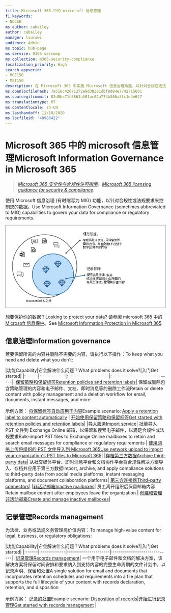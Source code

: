 ```yaml
---
title: Microsoft 365 中的 microsoft 信息管理
f1.keywords:
- NOCSH
ms.author: cabailey
author: cabailey
manager: laurawi
audience: Admin
ms.topic: hub-page
ms.service: O365-seccomp
ms.collection: m365-security-compliance
localization_priority: High
search.appverid:
- MOE150
- MET150
description: 在 Microsoft 365 中实施 Microsoft 信息治理功能，以针对合规性或法规要求控制数据。
ms.openlocfilehash: 7e516c42071272e9d38381dbf9d84e774271566c
ms.sourcegitcommit: 82d8be71c5861a501ac62a774b306a3fc1d4e627
ms.translationtype: MT
ms.contentlocale: zh-CN
ms.lasthandoff: 11/10/2020
ms.locfileid: "48988422"
---
```

# <a name="microsoft-information-governance-in-microsoft-365"></a><span data-ttu-id="84734-103">Microsoft 365 中的 microsoft 信息管理</span><span class="sxs-lookup"><span data-stu-id="84734-103">Microsoft Information Governance in Microsoft 365</span></span>

><span data-ttu-id="84734-104">*[Microsoft 365 安全性与合规性许可指南](https://aka.ms/ComplianceSD)。*</span><span class="sxs-lookup"><span data-stu-id="84734-104">*[Microsoft 365 licensing guidance for security & compliance](https://aka.ms/ComplianceSD).*</span></span>

<span data-ttu-id="84734-105">使用 Microsoft 信息治理 (有时缩写为 MIG) 功能，以针对合规性或法规要求来控制您的数据。</span><span class="sxs-lookup"><span data-stu-id="84734-105">Use Microsoft Information Governance (sometimes abbreviated to MIG) capabilities to govern your data for compliance or regulatory requirements.</span></span>

![管理数据信息管理和记录管理](../media/information-governance-records-management.png)

<span data-ttu-id="84734-107">想要保护你的数据？</span><span class="sxs-lookup"><span data-stu-id="84734-107">Looking to protect your data?</span></span> <span data-ttu-id="84734-108">请参阅 microsoft [365 中的 Microsoft 信息保护](information-protection.md)。</span><span class="sxs-lookup"><span data-stu-id="84734-108">See [Microsoft Information Protection in Microsoft 365](information-protection.md).</span></span>

## <a name="information-governance"></a><span data-ttu-id="84734-109">信息治理</span><span class="sxs-lookup"><span data-stu-id="84734-109">Information governance</span></span>

<span data-ttu-id="84734-110">若要保留所需的内容并删除不需要的内容，请执行以下操作：</span><span class="sxs-lookup"><span data-stu-id="84734-110">To keep what you need and delete what you don't:</span></span>
 
|<span data-ttu-id="84734-111">功能</span><span class="sxs-lookup"><span data-stu-id="84734-111">Capability</span></span>|<span data-ttu-id="84734-112">它会解决什么问题？</span><span class="sxs-lookup"><span data-stu-id="84734-112">What problems does it solve?</span></span>|<span data-ttu-id="84734-113">入门</span><span class="sxs-lookup"><span data-stu-id="84734-113">Get started</span></span>|
|:------|:------------|:--------------------|:-----------------------------|
|[<span data-ttu-id="84734-114">保留策略和保留标签</span><span class="sxs-lookup"><span data-stu-id="84734-114">Retention policies and retention labels</span></span>](retention.md)| <span data-ttu-id="84734-115">保留或删除包含策略管理的内容和电子邮件、文档、即时消息等的删除工作流</span><span class="sxs-lookup"><span data-stu-id="84734-115">Retain or delete content with policy management and a deletion workflow for email, documents, instant messages, and more</span></span> <br /><br /><span data-ttu-id="84734-116">示例方案： [将保留标签自动应用于内容](apply-retention-labels-automatically.md)</span><span class="sxs-lookup"><span data-stu-id="84734-116">Example scenario: [Apply a retention label to content automatically](apply-retention-labels-automatically.md)</span></span> | [<span data-ttu-id="84734-117">开始使用保留策略和保留标签</span><span class="sxs-lookup"><span data-stu-id="84734-117">Get started with retention policies and retention labels</span></span>](get-started-with-retention.md)|
|[<span data-ttu-id="84734-118">导入服务</span><span class="sxs-lookup"><span data-stu-id="84734-118">Import service</span></span>](importing-pst-files-to-office-365.md)| <span data-ttu-id="84734-119">批量导入 PST 文件到 Exchange Online 邮箱，以保留和搜索电子邮件，以满足合规性或法规要求</span><span class="sxs-lookup"><span data-stu-id="84734-119">Bulk-import PST files to Exchange Online mailboxes to retain and search email messages for compliance or regulatory requirements</span></span> | [<span data-ttu-id="84734-120">使用网络上传将组织的 PST 文件导入到 Microsoft 365</span><span class="sxs-lookup"><span data-stu-id="84734-120">Use network upload to import your organization's PST files to Microsoft 365</span></span>](use-network-upload-to-import-pst-files.md)|
|[<span data-ttu-id="84734-121">存档第三方数据</span><span class="sxs-lookup"><span data-stu-id="84734-121">Archive third-party data</span></span>](archiving-third-party-data.md)| <span data-ttu-id="84734-122">从社交媒体平台、即时消息平台和文档协作平台将合规性解决方案导入、存档并应用于第三方数据</span><span class="sxs-lookup"><span data-stu-id="84734-122">Import, archive, and apply compliance solutions to third-party data from social media platforms, instant messaging platforms, and document collaboration platforms</span></span>| [<span data-ttu-id="84734-123">第三方连接器</span><span class="sxs-lookup"><span data-stu-id="84734-123">Third-party connectors</span></span>](archiving-third-party-data.md#third-party-data-connectors)|
|[<span data-ttu-id="84734-124">非活动邮箱</span><span class="sxs-lookup"><span data-stu-id="84734-124">Inactive mailboxes</span></span>](inactive-mailboxes-in-office-365.md)| <span data-ttu-id="84734-125">员工离开组织后保留邮箱内容</span><span class="sxs-lookup"><span data-stu-id="84734-125">Retain mailbox content after employees leave the organization</span></span> | [<span data-ttu-id="84734-126">创建和管理非活动邮箱</span><span class="sxs-lookup"><span data-stu-id="84734-126">Create and manage inactive mailboxes</span></span>](create-and-manage-inactive-mailboxes.md)|

## <a name="records-management"></a><span data-ttu-id="84734-127">记录管理</span><span class="sxs-lookup"><span data-stu-id="84734-127">Records management</span></span>

<span data-ttu-id="84734-128">为法律、业务或法规义务管理高价值内容：</span><span class="sxs-lookup"><span data-stu-id="84734-128">To manage high-value content for legal, business, or regulatory obligations:</span></span>

|<span data-ttu-id="84734-129">功能</span><span class="sxs-lookup"><span data-stu-id="84734-129">Capability</span></span>|<span data-ttu-id="84734-130">它会解决什么问题？</span><span class="sxs-lookup"><span data-stu-id="84734-130">What problems does it solve?</span></span>|<span data-ttu-id="84734-131">入门</span><span class="sxs-lookup"><span data-stu-id="84734-131">Get started</span></span>|
|:------|:------------|---------------------|:----------------------------|
|[<span data-ttu-id="84734-132">记录管理</span><span class="sxs-lookup"><span data-stu-id="84734-132">Records management</span></span>](records-management.md)| <span data-ttu-id="84734-133">一个用于电子邮件和文档的解决方案，该解决方案将保留时间安排和要求纳入到支持内容的完整生命周期的文件计划中，以记录声明、保留和处置</span><span class="sxs-lookup"><span data-stu-id="84734-133">A single solution for email and documents that incorporates retention schedules and requirements into a file plan that supports the full lifecycle of your content with records declaration, retention, and disposition</span></span> <br /><br /><span data-ttu-id="84734-134">示例方案： [记录的处置](disposition.md#disposition-of-records)</span><span class="sxs-lookup"><span data-stu-id="84734-134">Example scenario: [Disposition of records](disposition.md#disposition-of-records)</span></span>|[<span data-ttu-id="84734-135">开始进行记录管理</span><span class="sxs-lookup"><span data-stu-id="84734-135">Get started with records management</span></span>](get-started-with-records-management.md) |

